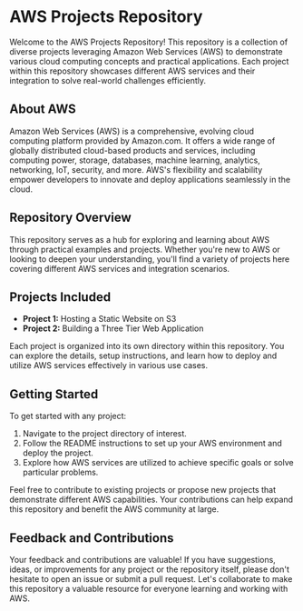 # AWS Projects Repository

Welcome to the AWS Projects Repository! This repository is a collection of diverse projects leveraging Amazon Web Services (AWS) to demonstrate various cloud computing concepts and practical applications. Each project within this repository showcases different AWS services and their integration to solve real-world challenges efficiently.

## About AWS

Amazon Web Services (AWS) is a comprehensive, evolving cloud computing platform provided by Amazon.com. It offers a wide range of globally distributed cloud-based products and services, including computing power, storage, databases, machine learning, analytics, networking, IoT, security, and more. AWS's flexibility and scalability empower developers to innovate and deploy applications seamlessly in the cloud.

## Repository Overview

This repository serves as a hub for exploring and learning about AWS through practical examples and projects. Whether you're new to AWS or looking to deepen your understanding, you'll find a variety of projects here covering different AWS services and integration scenarios.

## Projects Included

- **Project 1:** Hosting a Static Website on S3
- **Project 2:** Building a Three Tier Web Application

Each project is organized into its own directory within this repository. You can explore the details, setup instructions, and learn how to deploy and utilize AWS services effectively in various use cases.

## Getting Started

To get started with any project:
1. Navigate to the project directory of interest.
2. Follow the README instructions to set up your AWS environment and deploy the project.
3. Explore how AWS services are utilized to achieve specific goals or solve particular problems.

Feel free to contribute to existing projects or propose new projects that demonstrate different AWS capabilities. Your contributions can help expand this repository and benefit the AWS community at large.

## Feedback and Contributions

Your feedback and contributions are valuable! If you have suggestions, ideas, or improvements for any project or the repository itself, please don't hesitate to open an issue or submit a pull request. Let's collaborate to make this repository a valuable resource for everyone learning and working with AWS.
